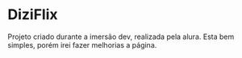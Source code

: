 # DiziFlix

Projeto criado durante a imersão dev, realizada pela alura.
Esta bem simples, porém irei fazer melhorias a página.
